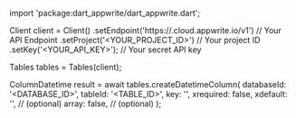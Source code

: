 import 'package:dart_appwrite/dart_appwrite.dart';

Client client = Client()
    .setEndpoint('https://<REGION>.cloud.appwrite.io/v1') // Your API Endpoint
    .setProject('<YOUR_PROJECT_ID>') // Your project ID
    .setKey('<YOUR_API_KEY>'); // Your secret API key

Tables tables = Tables(client);

ColumnDatetime result = await tables.createDatetimeColumn(
    databaseId: '<DATABASE_ID>',
    tableId: '<TABLE_ID>',
    key: '',
    xrequired: false,
    xdefault: '', // (optional)
    array: false, // (optional)
);
